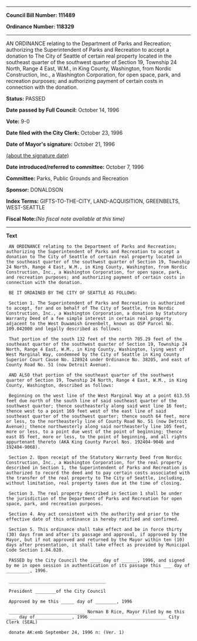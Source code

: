 

********

**Council Bill Number: 111489**
   
**Ordinance Number: 118329**
********

 AN ORDINANCE relating to the Department of Parks and Recreation; authorizing the Superintendent of Parks and Recreation to accept a donation to The City of Seattle of certain real property located in the southeast quarter of the southwest quarter of Section 19, Township 24 North, Range 4 East, W.M., in King County, Washington, from Nordic Construction, Inc., a Washington Corporation, for open space, park, and recreation purposes; and authorizing payment of certain costs in connection with the donation.

**Status:** PASSED
   
**Date passed by Full Council:** October 14, 1996
   
**Vote:** 9-0
   
**Date filed with the City Clerk:** October 23, 1996
   
**Date of Mayor's signature:** October 21, 1996
   
[(about the signature date)](/~public/approvaldate.htm)
   
   
   
**Date introduced/referred to committee:** October 7, 1996
   
**Committee:** Parks, Public Grounds and Recreation
   
**Sponsor:** DONALDSON
   
   
**Index Terms:** GIFTS-TO-THE-CITY, LAND-ACQUISITION, GREENBELTS, WEST-SEATTLE

**Fiscal Note:**_(No fiscal note available at this time)_

********

**Text**
   
```
 AN ORDINANCE relating to the Department of Parks and Recreation; authorizing the Superintendent of Parks and Recreation to accept a donation to The City of Seattle of certain real property located in the southeast quarter of the southwest quarter of Section 19, Township 24 North, Range 4 East, W.M., in King County, Washington, from Nordic Construction, Inc., a Washington Corporation, for open space, park, and recreation purposes; and authorizing payment of certain costs in connection with the donation.

 BE IT ORDAINED BY THE CITY OF SEATTLE AS FOLLOWS:

 Section 1. The Superintendent of Parks and Recreation is authorized to accept, for and on behalf of The City of Seattle, from Nordic Construction, Inc., a Washington Corporation, a donation by Statutory Warranty Deed of a fee simple interest in certain real property adjacent to the West Duwamish Greenbelt, known as OSP Parcel No. 109.042000 and legally described as follows:

 That portion of the south 132 feet of the north 705.29 feet of the southeast quarter of the southwest quarter of Section 19, Township 24 North, Range 4 East, W.M., in King County, Washington, lying west of West Marginal Way, condemned by the City of Seattle in King County Superior Court Cause No. 128924 under Ordinance No. 38205, and east of County Road No. 51 (now Detroit Avenue).

 AND ALSO that portion of the southeast quarter of the southwest quarter of Section 19, Township 24 North, Range 4 East, W.M., in King County, Washington, described as follows:

 Beginning on the west line of the West Marginal Way at a point 613.55 feet due north of the south line of said southeast quarter of the southwest quarter; thence southeasterly along said west line 16 feet; thence west to a point 169 feet west of the east line of said southeast quarter of the southwest quarter; thence south 64 feet, more or less, to the northeasterly line of County Road No. 51 (now Detroit Avenue); thence northwesterly along said northeasterly line 105 feet, more or less, to a point due west of the point of beginning; thence east 85 feet, more or less, to the point of beginning, and all rights appurtenant thereto (AKA King County Parcel Nos. 192404-9046 and 192404-9068).

 Section 2. Upon receipt of the Statutory Warranty Deed from Nordic Construction, Inc., a Washington Corporation, for the real property described in Section 1, the Superintendent of Parks and Recreation is authorized to record the deed and to pay certain costs associated with the transfer of the real property to The City of Seattle, including, without limitation, real property taxes due at the time of closing.

 Section 3. The real property described in Section 1 shall be under the jurisdiction of the Department of Parks and Recreation for open space, park, and recreation purposes.

 Section 4. Any act consistent with the authority and prior to the effective date of this ordinance is hereby ratified and confirmed.

 Section 5. This ordinance shall take effect and be in force thirty (30) days from and after its passage and approval, if approved by the Mayor, but if not approved and returned by the Mayor within ten (10) days after presentation, it shall take effect as provided by Municipal Code Section 1.04.020.

 PASSED by the City Council the ____ day of ______, 1996, and signed by me in open session in authentication of its passage this ___ day of _________, 1996.

 _____________________________________

 President ________of the City Council

 Approved by me this _____ day of ________, 1996

 _____________________________ Norman B Rice, Mayor Filed by me this ____ day of______________, 1996 _____________________________ City Clerk (SEAL)

 donate AK:emb September 24, 1996 n: (Ver. 1)

```
